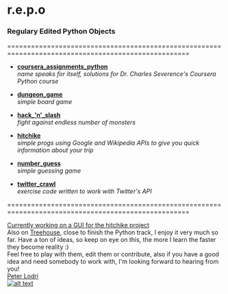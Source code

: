# r.e.p.o
### Regulary Edited Python Objects

====================================================================================================
* [**coursera_assignments_python**](https://github.com/szepnapot/repo/tree/master/coursera_assignments_python)     
*name speaks for itself, solutions for Dr. Charles Severence's Coursera Python course*

* [**dungeon_game**](https://github.com/szepnapot/repo/tree/master/dungeon_game_python)    
*simple board game*

* [**hack_'n'_slash**](https://github.com/szepnapot/repo/tree/master/hack_'n'_slash_python)      
*fight against endless number of monsters*

* [**hitchike**](https://github.com/szepnapot/repo/tree/master/hitchike_python)  
*simple progs using Google and Wikipedia APIs to give you quick information about your trip*

* [**number_guess**](https://github.com/szepnapot/repo/tree/master/number_guess_python)  
*simple guessing game*

* [**twitter_crawl**](https://github.com/szepnapot/repo/tree/master/twitter_crawl)  
*exercise code written to work with Twitter's API* 

====================================================================================================

[Currently working on a GUI for the hitchike project](https://github.com/szepnapot/repo/blob/master/hitchike_python/geogui.py)  
Also on [Treehouse](http://referrals.trhou.se/peterlodri), close to finish the Python track, I enjoy it very much so far.
Have a ton of ideas, so keep on eye on this, the more I learn the faster they become reality :)  
Feel free to play with them, edit them or contribute, also if you have a good idea and need somebody to work with, I'm looking forward to hearing from you!  
[Peter Lodri](szepnapot.github.io)  
[![alt text](http://www.alter-net.info/t_smalla.png "Twitter")](https://twitter.com/Theidden_one)

